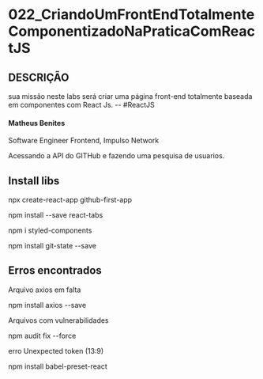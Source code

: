 # 022_CriandoUmFrontEndTotalmenteComponentizadoNaPraticaComReactJS 

## DESCRIÇÃO
sua missão neste labs será criar uma página front-end totalmente baseada em componentes com React Js.
--  #ReactJS

#### Matheus Benites
Software Engineer Frontend, Impulso Network

Acessando a API do GITHub e fazendo uma pesquisa de usuarios.


## Install libs

npx create-react-app github-first-app

npm install --save react-tabs

npm i styled-components

npm install git-state --save

## Erros encontrados

Arquivo axios em falta

npm install axios --save

Arquivos com vulnerabilidades

npm audit fix --force

erro  Unexpected token (13:9)

npm install babel-preset-react

